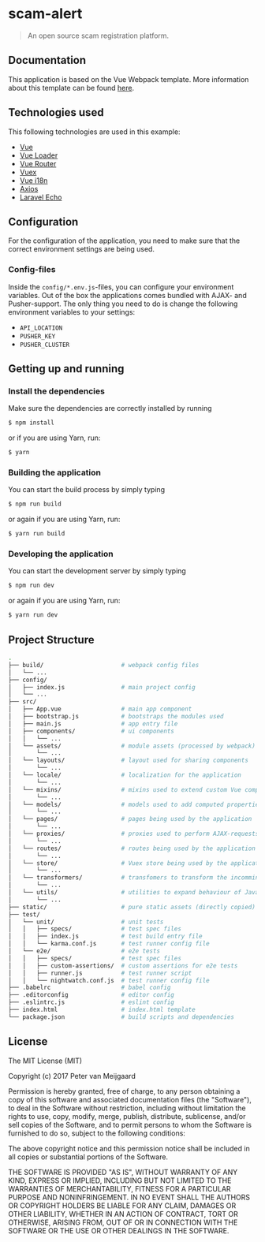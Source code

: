 # scam-alert
> An open source scam registration platform.

## Documentation
This application is based on the Vue Webpack template.
More information about this template can be found [here](http://vuejs-templates.github.io/webpack/).

## Technologies used ##
This following technologies are used in this example:
 - [Vue](https://github.com/vuejs/vue)
 - [Vue Loader](https://github.com/vuejs/vue-loader)
 - [Vue Router](https://github.com/vuejs/vue-router)
 - [Vuex](https://github.com/vuejs/vuex)
 - [Vue i18n](https://github.com/kazupon/vue-i18n)
 - [Axios](https://github.com/mzabriskie/axios)
 - [Laravel Echo](https://github.com/laravel/echo)

## Configuration ##
For the configuration of the application, you need to make sure that 
the correct environment settings are being used.

### Config-files ###
Inside the `config/*.env.js`-files, you can configure your environment variables.
Out of the box the applications comes bundled with AJAX- and Pusher-support.
The only thing you need to do is change the following environment variables to your settings:
 - `API_LOCATION`
 - `PUSHER_KEY`
 - `PUSHER_CLUSTER`

## Getting up and running ##

### Install the dependencies ###
Make sure the dependencies are correctly installed by running
```bash
$ npm install
```
or if you are using Yarn, run:
```bash
$ yarn
```

### Building the application ###
You can start the build process by simply typing
```bash
$ npm run build
```
or again if you are using Yarn, run:
```bash
$ yarn run build
```

### Developing the application ###
You can start the development server by simply typing
```bash
$ npm run dev
```
or again if you are using Yarn, run:
```bash
$ yarn run dev
```
 
## Project Structure ##
``` bash
.
├── build/                      # webpack config files
│   └── ...
├── config/
│   ├── index.js                # main project config
│   └── ...
├── src/
│   ├── App.vue                 # main app component
│   ├── bootstrap.js            # bootstraps the modules used
│   ├── main.js                 # app entry file
│   ├── components/             # ui components
│   │   └── ...
│   └── assets/                 # module assets (processed by webpack)
│       └── ...
│   └── layouts/                # layout used for sharing components
│       └── ...
│   └── locale/                 # localization for the application
│       └── ...
│   └── mixins/                 # mixins used to extend custom Vue components
│       └── ...
│   └── models/                 # models used to add computed properties
│       └── ...
│   └── pages/                  # pages being used by the application
│       └── ...
│   └── proxies/                # proxies used to perform AJAX-requests
│       └── ...
│   └── routes/                 # routes being used by the application
│       └── ...
│   └── store/                  # Vuex store being used by the application
│       └── ...
│   └── transformers/           # transfomers to transform the incomming and outgoing data
│       └── ...
│   └── utils/                  # utilities to expand behaviour of JavaScript files
│       └── ...
├── static/                     # pure static assets (directly copied)
├── test/
│   └── unit/                   # unit tests
│   │   ├── specs/              # test spec files
│   │   ├── index.js            # test build entry file
│   │   └── karma.conf.js       # test runner config file
│   └── e2e/                    # e2e tests
│   │   ├── specs/              # test spec files
│   │   ├── custom-assertions/  # custom assertions for e2e tests
│   │   ├── runner.js           # test runner script
│   │   └── nightwatch.conf.js  # test runner config file
├── .babelrc                    # babel config
├── .editorconfig               # editor config
├── .eslintrc.js                # eslint config
├── index.html                  # index.html template
└── package.json                # build scripts and dependencies
```

## License ##
The MIT License (MIT)

Copyright (c) 2017 Peter van Meijgaard

Permission is hereby granted, free of charge, to any person obtaining a copy of this software 
and associated documentation files (the "Software"), to deal in the Software without restriction, 
including without limitation the rights to use, copy, modify, merge, publish, distribute, sublicense, 
and/or sell copies of the Software, and to permit persons to whom the Software is furnished to do so, 
subject to the following conditions:

The above copyright notice and this permission notice shall be included in all copies or substantial 
portions of the Software.

THE SOFTWARE IS PROVIDED "AS IS", WITHOUT WARRANTY OF ANY KIND, EXPRESS OR IMPLIED, 
INCLUDING BUT NOT LIMITED TO THE WARRANTIES OF MERCHANTABILITY, FITNESS FOR A PARTICULAR PURPOSE AND NONINFRINGEMENT. 
IN NO EVENT SHALL THE AUTHORS OR COPYRIGHT HOLDERS BE LIABLE FOR ANY CLAIM, DAMAGES OR OTHER LIABILITY, 
WHETHER IN AN ACTION OF CONTRACT, TORT OR OTHERWISE, ARISING FROM, OUT OF OR IN CONNECTION WITH THE SOFTWARE 
OR THE USE OR OTHER DEALINGS IN THE SOFTWARE.
